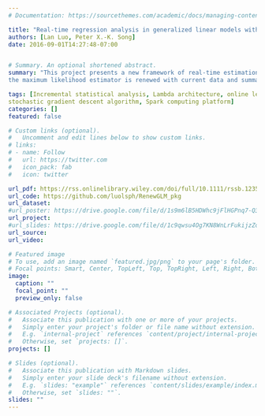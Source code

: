 ```yaml
---
# Documentation: https://sourcethemes.com/academic/docs/managing-content/

title: "Real-time regression analysis in generalized linear models with cross-sectional datasets"
authors: [Lan Luo, Peter X.-K. Song]
date: 2016-09-01T14:27:48-07:00


# Summary. An optional shortened abstract.
summary: "This project presents a new framework of real-time estimation and incremental inference, in which
the maximum likelihood estimator is renewed with current data and summary statistics of historical data."

tags: [Incremental statistical analysis, Lambda architecture, online learning, 
stochastic gradient descent algorithm, Spark computing platform]
categories: []
featured: false

# Custom links (optional).
#   Uncomment and edit lines below to show custom links.
# links:
# - name: Follow
#   url: https://twitter.com
#   icon_pack: fab
#   icon: twitter

url_pdf: https://rss.onlinelibrary.wiley.com/doi/full/10.1111/rssb.12352
url_code: https://github.com/luolsph/RenewGLM_pkg
url_dataset:
#url_poster: https://drive.google.com/file/d/1s9m6lB5HDWhc9jFlHGPnq7-Q3peC5bdh/view?usp=sharing
url_project:
#url_slides: https://drive.google.com/file/d/1c9qwsu4Og7KN8WnLrFukijzZoh9Mbd6D/view?usp=sharing
url_source:
url_video:

# Featured image
# To use, add an image named `featured.jpg/png` to your page's folder. 
# Focal points: Smart, Center, TopLeft, Top, TopRight, Left, Right, BottomLeft, Bottom, BottomRight.
image: 
  caption: ""
  focal_point: ""
  preview_only: false

# Associated Projects (optional).
#   Associate this publication with one or more of your projects.
#   Simply enter your project's folder or file name without extension.
#   E.g. `internal-project` references `content/project/internal-project/index.md`.
#   Otherwise, set `projects: []`.
projects: []

# Slides (optional).
#   Associate this publication with Markdown slides.
#   Simply enter your slide deck's filename without extension.
#   E.g. `slides: "example"` references `content/slides/example/index.md`.
#   Otherwise, set `slides: ""`.
slides: ""
---
```

